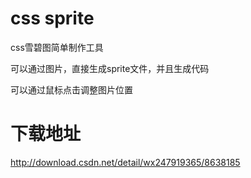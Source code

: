# css sprite

css雪碧图简单制作工具

可以通过图片，直接生成sprite文件，并且生成代码

可以通过鼠标点击调整图片位置

# 下载地址

http://download.csdn.net/detail/wx247919365/8638185
